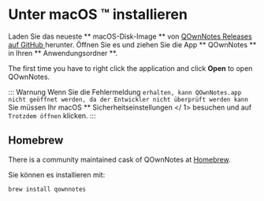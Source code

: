 # Unter macOS ™ installieren

Laden Sie das neueste ** macOS-Disk-Image ** von [ QOwnNotes Releases auf GitHub ](https://github.com/pbek/QOwnNotes/releases) herunter. Öffnen Sie es und ziehen Sie die App ** QOwnNotes ** in Ihren ** Anwendungsordner **.

The first time you have to right click the application and click **Open** to open QOwnNotes.

::: Warnung Wenn Sie die Fehlermeldung ` erhalten, kann QOwnNotes.app nicht geöffnet werden, da der Entwickler nicht überprüft werden kann ` Sie müssen Ihr macOS ** Sicherheitseinstellungen </ 1> besuchen und auf ` Trotzdem öffnen ` klicken. :::</p>

## Homebrew

There is a community maintained cask of QOwnNotes at [Homebrew](https://formulae.brew.sh/cask/qownnotes).

Sie können es installieren mit:

```bash
brew install qownnotes
```
